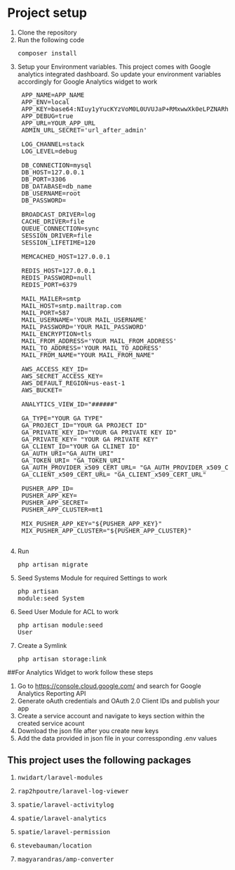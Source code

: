 # Project setup
1. Clone the repository
2. Run the following code <pre>composer install</pre>
3. Setup your Environment variables. This project comes with Google analytics integrated dashboard. So update your environment variables accordingly for Google Analytics widget to work
    <pre>
    APP_NAME=APP_NAME
    APP_ENV=local
    APP_KEY=base64:NIuy1yYucKYzVoM0L0UVUJaP+RMxwwXk0eLPZNARhrY=
    APP_DEBUG=true
    APP_URL=YOUR_APP_URL
    ADMIN_URL_SECRET='url_after_admin'

    LOG_CHANNEL=stack
    LOG_LEVEL=debug

    DB_CONNECTION=mysql
    DB_HOST=127.0.0.1
    DB_PORT=3306
    DB_DATABASE=db_name
    DB_USERNAME=root
    DB_PASSWORD=

    BROADCAST_DRIVER=log
    CACHE_DRIVER=file
    QUEUE_CONNECTION=sync
    SESSION_DRIVER=file
    SESSION_LIFETIME=120

    MEMCACHED_HOST=127.0.0.1

    REDIS_HOST=127.0.0.1
    REDIS_PASSWORD=null
    REDIS_PORT=6379

    MAIL_MAILER=smtp
    MAIL_HOST=smtp.mailtrap.com
    MAIL_PORT=587
    MAIL_USERNAME='YOUR MAIL_USERNAME'
    MAIL_PASSWORD='YOUR MAIL_PASSWORD'
    MAIL_ENCRYPTION=tls
    MAIL_FROM_ADDRESS='YOUR MAIL_FROM_ADDRESS'
    MAIL_TO_ADDRESS='YOUR MAIL_TO_ADDRESS'
    MAIL_FROM_NAME="YOUR MAIL_FROM_NAME"

    AWS_ACCESS_KEY_ID=
    AWS_SECRET_ACCESS_KEY=
    AWS_DEFAULT_REGION=us-east-1
    AWS_BUCKET=

    ANALYTICS_VIEW_ID="######"  

    GA_TYPE="YOUR GA TYPE"
    GA_PROJECT_ID="YOUR GA PROJECT ID"
    GA_PRIVATE_KEY_ID="YOUR GA PRIVATE KEY ID"
    GA_PRIVATE_KEY= "YOUR GA PRIVATE KEY"
    GA_CLIENT_ID="YOUR GA CLINET ID"
    GA_AUTH_URI="GA_AUTH_URI"
    GA_TOKEN_URI= "GA_TOKEN_URI"
    GA_AUTH_PROVIDER_x509_CERT_URL= "GA_AUTH_PROVIDER_x509_CERT_URL"
    GA_CLIENT_x509_CERT_URL= "GA_CLIENT_x509_CERT_URL"

    PUSHER_APP_ID=
    PUSHER_APP_KEY=
    PUSHER_APP_SECRET=
    PUSHER_APP_CLUSTER=mt1

    MIX_PUSHER_APP_KEY="${PUSHER_APP_KEY}"
    MIX_PUSHER_APP_CLUSTER="${PUSHER_APP_CLUSTER}"
    </pre>
5. Run <pre>php artisan migrate</pre>
6. Seed Systems Module for required Settings to work <pre>php artisan module:seed System</pre>
7. Seed User Module for ACL to work <pre>php artisan module:seed User</pre>
8. Create a Symlink <pre>php artisan storage:link</pre>

##For Analytics Widget to work follow these steps
1. Go to https://console.cloud.google.com/ and search for Google Analytics Reporting API
2. Generate oAuth credentials and OAuth 2.0 Client IDs and publish your app
3. Create a service account and navigate to keys section within the created service acount
4. Download the json file after you create new keys
5. Add the data provided in json file in your corressponding .env values


## This project uses the following packages
1. <pre>nwidart/laravel-modules</pre>
2. <pre>rap2hpoutre/laravel-log-viewer</pre>
3. <pre>spatie/laravel-activitylog</pre>
4. <pre>spatie/laravel-analytics</pre>
5. <pre>spatie/laravel-permission</pre>
6. <pre>stevebauman/location</pre>
7. <pre>magyarandras/amp-converter</pre>

